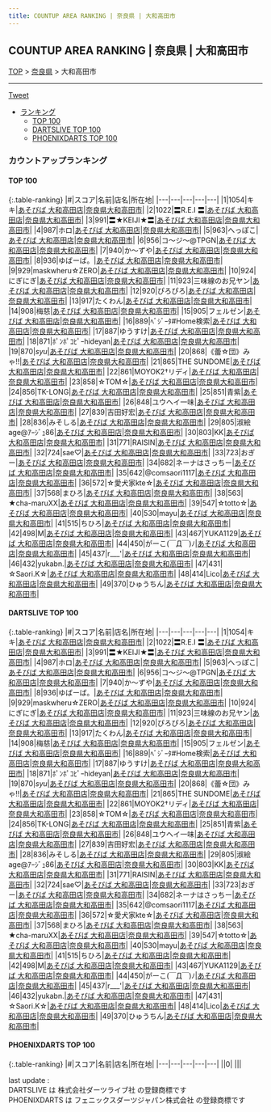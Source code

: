```yaml
---
title: COUNTUP AREA RANKING | 奈良県 | 大和高田市
---
```

## COUNTUP AREA RANKING | 奈良県 | 大和高田市

[TOP](/darts/rank/) > [奈良県](/darts/rank/奈良県/) > 大和高田市

___

<a href="https://twitter.com/share?ref_src=twsrc%5Etfw" data-text="COUNTUP AREA RANKING | 奈良県大和高田市" class="twitter-share-button" data-hashtags="DARTSLIVE,PHOENIXDARTS,darts,ダーツ" data-show-count="false">Tweet</a>

* [ランキング](#カウントアップランキング)
    * [TOP 100](#top-100)
    * [DARTSLIVE TOP 100](#dartslive-top-100)
    * [PHOENIXDARTS TOP 100](#phoenixdarts-top-100)

### カウントアップランキング

#### TOP 100



{:.table-ranking}
|#|スコア|名前|店名|所在地|
|---|---|---|---|---|
|1|1054|<span class="rank-name-dl">キキ</span>|<a href="https://search.dartslive.com/jp/shop/9d4c3da1e21ccade0d9b047a20a7ba1e">あそびば 大和高田店</a>|<a href="/darts/rank/奈良県/大和高田市">奈良県大和高田市</a>|
|2|1022|<span class="rank-name-dl">〓R.E.I 〓</span>|<a href="https://search.dartslive.com/jp/shop/9d4c3da1e21ccade0d9b047a20a7ba1e">あそびば 大和高田店</a>|<a href="/darts/rank/奈良県/大和高田市">奈良県大和高田市</a>|
|3|991|<span class="rank-name-dl">〓★KEIJI★〓</span>|<a href="https://search.dartslive.com/jp/shop/9d4c3da1e21ccade0d9b047a20a7ba1e">あそびば 大和高田店</a>|<a href="/darts/rank/奈良県/大和高田市">奈良県大和高田市</a>|
|4|987|<span class="rank-name-dl">ホロ</span>|<a href="https://search.dartslive.com/jp/shop/9d4c3da1e21ccade0d9b047a20a7ba1e">あそびば 大和高田店</a>|<a href="/darts/rank/奈良県/大和高田市">奈良県大和高田市</a>|
|5|963|<span class="rank-name-dl">へっぽこ</span>|<a href="https://search.dartslive.com/jp/shop/9d4c3da1e21ccade0d9b047a20a7ba1e">あそびば 大和高田店</a>|<a href="/darts/rank/奈良県/大和高田市">奈良県大和高田市</a>|
|6|956|<span class="rank-name-dl">コ～ジ～@TPGN</span>|<a href="https://search.dartslive.com/jp/shop/9d4c3da1e21ccade0d9b047a20a7ba1e">あそびば 大和高田店</a>|<a href="/darts/rank/奈良県/大和高田市">奈良県大和高田市</a>|
|7|940|<span class="rank-name-dl">か～ずや</span>|<a href="https://search.dartslive.com/jp/shop/9d4c3da1e21ccade0d9b047a20a7ba1e">あそびば 大和高田店</a>|<a href="/darts/rank/奈良県/大和高田市">奈良県大和高田市</a>|
|8|936|<span class="rank-name-dl">ゆばーば。</span>|<a href="https://search.dartslive.com/jp/shop/9d4c3da1e21ccade0d9b047a20a7ba1e">あそびば 大和高田店</a>|<a href="/darts/rank/奈良県/大和高田市">奈良県大和高田市</a>|
|9|929|<span class="rank-name-dl">maskwheru☆ZERO</span>|<a href="https://search.dartslive.com/jp/shop/9d4c3da1e21ccade0d9b047a20a7ba1e">あそびば 大和高田店</a>|<a href="/darts/rank/奈良県/大和高田市">奈良県大和高田市</a>|
|10|924|<span class="rank-name-dl">にぎにぎ</span>|<a href="https://search.dartslive.com/jp/shop/9d4c3da1e21ccade0d9b047a20a7ba1e">あそびば 大和高田店</a>|<a href="/darts/rank/奈良県/大和高田市">奈良県大和高田市</a>|
|11|923|<span class="rank-name-dl">三味線のお兄ヤン</span>|<a href="https://search.dartslive.com/jp/shop/9d4c3da1e21ccade0d9b047a20a7ba1e">あそびば 大和高田店</a>|<a href="/darts/rank/奈良県/大和高田市">奈良県大和高田市</a>|
|12|920|<span class="rank-name-dl">ぴろぴろ</span>|<a href="https://search.dartslive.com/jp/shop/9d4c3da1e21ccade0d9b047a20a7ba1e">あそびば 大和高田店</a>|<a href="/darts/rank/奈良県/大和高田市">奈良県大和高田市</a>|
|13|917|<span class="rank-name-dl">たくわん</span>|<a href="https://search.dartslive.com/jp/shop/9d4c3da1e21ccade0d9b047a20a7ba1e">あそびば 大和高田店</a>|<a href="/darts/rank/奈良県/大和高田市">奈良県大和高田市</a>|
|14|908|<span class="rank-name-dl">梅慈</span>|<a href="https://search.dartslive.com/jp/shop/9d4c3da1e21ccade0d9b047a20a7ba1e">あそびば 大和高田店</a>|<a href="/darts/rank/奈良県/大和高田市">奈良県大和高田市</a>|
|15|905|<span class="rank-name-dl">フェルゼン</span>|<a href="https://search.dartslive.com/jp/shop/9d4c3da1e21ccade0d9b047a20a7ba1e">あそびば 大和高田店</a>|<a href="/darts/rank/奈良県/大和高田市">奈良県大和高田市</a>|
|16|889|<span class="rank-name-dl">ﾍﾞｼﾞｰﾀ#Home検索</span>|<a href="https://search.dartslive.com/jp/shop/9d4c3da1e21ccade0d9b047a20a7ba1e">あそびば 大和高田店</a>|<a href="/darts/rank/奈良県/大和高田市">奈良県大和高田市</a>|
|17|887|<span class="rank-name-dl">ゆうすけ</span>|<a href="https://search.dartslive.com/jp/shop/9d4c3da1e21ccade0d9b047a20a7ba1e">あそびば 大和高田店</a>|<a href="/darts/rank/奈良県/大和高田市">奈良県大和高田市</a>|
|18|871|<span class="rank-name-dl">ﾎﾟﾝﾎﾟｺﾋﾟｰhideyan</span>|<a href="https://search.dartslive.com/jp/shop/9d4c3da1e21ccade0d9b047a20a7ba1e">あそびば 大和高田店</a>|<a href="/darts/rank/奈良県/大和高田市">奈良県大和高田市</a>|
|19|870|<span class="rank-name-dl">_syu_</span>|<a href="https://search.dartslive.com/jp/shop/9d4c3da1e21ccade0d9b047a20a7ba1e">あそびば 大和高田店</a>|<a href="/darts/rank/奈良県/大和高田市">奈良県大和高田市</a>|
|20|868|<span class="rank-name-dl">《蕾☆団》みゃ!!</span>|<a href="https://search.dartslive.com/jp/shop/9d4c3da1e21ccade0d9b047a20a7ba1e">あそびば 大和高田店</a>|<a href="/darts/rank/奈良県/大和高田市">奈良県大和高田市</a>|
|21|865|<span class="rank-name-dl">THE SUNDOME</span>|<a href="https://search.dartslive.com/jp/shop/9d4c3da1e21ccade0d9b047a20a7ba1e">あそびば 大和高田店</a>|<a href="/darts/rank/奈良県/大和高田市">奈良県大和高田市</a>|
|22|861|<span class="rank-name-dl">MOYOK2†リディ</span>|<a href="https://search.dartslive.com/jp/shop/9d4c3da1e21ccade0d9b047a20a7ba1e">あそびば 大和高田店</a>|<a href="/darts/rank/奈良県/大和高田市">奈良県大和高田市</a>|
|23|858|<span class="rank-name-dl">☆TOM☆</span>|<a href="https://search.dartslive.com/jp/shop/9d4c3da1e21ccade0d9b047a20a7ba1e">あそびば 大和高田店</a>|<a href="/darts/rank/奈良県/大和高田市">奈良県大和高田市</a>|
|24|856|<span class="rank-name-dl">TK-LONG</span>|<a href="https://search.dartslive.com/jp/shop/9d4c3da1e21ccade0d9b047a20a7ba1e">あそびば 大和高田店</a>|<a href="/darts/rank/奈良県/大和高田市">奈良県大和高田市</a>|
|25|851|<span class="rank-name-dl">青紫</span>|<a href="https://search.dartslive.com/jp/shop/9d4c3da1e21ccade0d9b047a20a7ba1e">あそびば 大和高田店</a>|<a href="/darts/rank/奈良県/大和高田市">奈良県大和高田市</a>|
|26|848|<span class="rank-name-dl">ユウヘイ一味</span>|<a href="https://search.dartslive.com/jp/shop/9d4c3da1e21ccade0d9b047a20a7ba1e">あそびば 大和高田店</a>|<a href="/darts/rank/奈良県/大和高田市">奈良県大和高田市</a>|
|27|839|<span class="rank-name-dl">吉田好宏</span>|<a href="https://search.dartslive.com/jp/shop/9d4c3da1e21ccade0d9b047a20a7ba1e">あそびば 大和高田店</a>|<a href="/darts/rank/奈良県/大和高田市">奈良県大和高田市</a>|
|28|836|<span class="rank-name-dl">みそしる</span>|<a href="https://search.dartslive.com/jp/shop/9d4c3da1e21ccade0d9b047a20a7ba1e">あそびば 大和高田店</a>|<a href="/darts/rank/奈良県/大和高田市">奈良県大和高田市</a>|
|29|805|<span class="rank-name-dl">淑絵age@ｱｰｼﾞｭ86</span>|<a href="https://search.dartslive.com/jp/shop/9d4c3da1e21ccade0d9b047a20a7ba1e">あそびば 大和高田店</a>|<a href="/darts/rank/奈良県/大和高田市">奈良県大和高田市</a>|
|30|803|<span class="rank-name-dl">KK</span>|<a href="https://search.dartslive.com/jp/shop/9d4c3da1e21ccade0d9b047a20a7ba1e">あそびば 大和高田店</a>|<a href="/darts/rank/奈良県/大和高田市">奈良県大和高田市</a>|
|31|771|<span class="rank-name-dl">RAISIN</span>|<a href="https://search.dartslive.com/jp/shop/9d4c3da1e21ccade0d9b047a20a7ba1e">あそびば 大和高田店</a>|<a href="/darts/rank/奈良県/大和高田市">奈良県大和高田市</a>|
|32|724|<span class="rank-name-dl">sae♡</span>|<a href="https://search.dartslive.com/jp/shop/9d4c3da1e21ccade0d9b047a20a7ba1e">あそびば 大和高田店</a>|<a href="/darts/rank/奈良県/大和高田市">奈良県大和高田市</a>|
|33|723|<span class="rank-name-dl">おぎー</span>|<a href="https://search.dartslive.com/jp/shop/9d4c3da1e21ccade0d9b047a20a7ba1e">あそびば 大和高田店</a>|<a href="/darts/rank/奈良県/大和高田市">奈良県大和高田市</a>|
|34|682|<span class="rank-name-dl">ネーナはさっちー</span>|<a href="https://search.dartslive.com/jp/shop/9d4c3da1e21ccade0d9b047a20a7ba1e">あそびば 大和高田店</a>|<a href="/darts/rank/奈良県/大和高田市">奈良県大和高田市</a>|
|35|642|<span class="rank-name-dl">@comsaori1117</span>|<a href="https://search.dartslive.com/jp/shop/9d4c3da1e21ccade0d9b047a20a7ba1e">あそびば 大和高田店</a>|<a href="/darts/rank/奈良県/大和高田市">奈良県大和高田市</a>|
|36|572|<span class="rank-name-dl">☆愛犬家kte☆</span>|<a href="https://search.dartslive.com/jp/shop/9d4c3da1e21ccade0d9b047a20a7ba1e">あそびば 大和高田店</a>|<a href="/darts/rank/奈良県/大和高田市">奈良県大和高田市</a>|
|37|568|<span class="rank-name-dl">まひろ</span>|<a href="https://search.dartslive.com/jp/shop/9d4c3da1e21ccade0d9b047a20a7ba1e">あそびば 大和高田店</a>|<a href="/darts/rank/奈良県/大和高田市">奈良県大和高田市</a>|
|38|563|<span class="rank-name-dl">★cha-maruXX</span>|<a href="https://search.dartslive.com/jp/shop/9d4c3da1e21ccade0d9b047a20a7ba1e">あそびば 大和高田店</a>|<a href="/darts/rank/奈良県/大和高田市">奈良県大和高田市</a>|
|39|547|<span class="rank-name-dl">☆totto☆</span>|<a href="https://search.dartslive.com/jp/shop/9d4c3da1e21ccade0d9b047a20a7ba1e">あそびば 大和高田店</a>|<a href="/darts/rank/奈良県/大和高田市">奈良県大和高田市</a>|
|40|530|<span class="rank-name-dl">mayu</span>|<a href="https://search.dartslive.com/jp/shop/9d4c3da1e21ccade0d9b047a20a7ba1e">あそびば 大和高田店</a>|<a href="/darts/rank/奈良県/大和高田市">奈良県大和高田市</a>|
|41|515|<span class="rank-name-dl">ちひろ</span>|<a href="https://search.dartslive.com/jp/shop/9d4c3da1e21ccade0d9b047a20a7ba1e">あそびば 大和高田店</a>|<a href="/darts/rank/奈良県/大和高田市">奈良県大和高田市</a>|
|42|498|<span class="rank-name-dl">M</span>|<a href="https://search.dartslive.com/jp/shop/9d4c3da1e21ccade0d9b047a20a7ba1e">あそびば 大和高田店</a>|<a href="/darts/rank/奈良県/大和高田市">奈良県大和高田市</a>|
|43|467|<span class="rank-name-dl">YUKA1129</span>|<a href="https://search.dartslive.com/jp/shop/9d4c3da1e21ccade0d9b047a20a7ba1e">あそびば 大和高田店</a>|<a href="/darts/rank/奈良県/大和高田市">奈良県大和高田市</a>|
|44|450|<span class="rank-name-dl">がーこ(￣Д￣)ﾉ</span>|<a href="https://search.dartslive.com/jp/shop/9d4c3da1e21ccade0d9b047a20a7ba1e">あそびば 大和高田店</a>|<a href="/darts/rank/奈良県/大和高田市">奈良県大和高田市</a>|
|45|437|<span class="rank-name-dl">r___&#x27;</span>|<a href="https://search.dartslive.com/jp/shop/9d4c3da1e21ccade0d9b047a20a7ba1e">あそびば 大和高田店</a>|<a href="/darts/rank/奈良県/大和高田市">奈良県大和高田市</a>|
|46|432|<span class="rank-name-dl">yukabn.</span>|<a href="https://search.dartslive.com/jp/shop/9d4c3da1e21ccade0d9b047a20a7ba1e">あそびば 大和高田店</a>|<a href="/darts/rank/奈良県/大和高田市">奈良県大和高田市</a>|
|47|431|<span class="rank-name-dl">☆Saori.K☆</span>|<a href="https://search.dartslive.com/jp/shop/9d4c3da1e21ccade0d9b047a20a7ba1e">あそびば 大和高田店</a>|<a href="/darts/rank/奈良県/大和高田市">奈良県大和高田市</a>|
|48|414|<span class="rank-name-dl">Lico</span>|<a href="https://search.dartslive.com/jp/shop/9d4c3da1e21ccade0d9b047a20a7ba1e">あそびば 大和高田店</a>|<a href="/darts/rank/奈良県/大和高田市">奈良県大和高田市</a>|
|49|370|<span class="rank-name-dl">ひゅうちん</span>|<a href="https://search.dartslive.com/jp/shop/9d4c3da1e21ccade0d9b047a20a7ba1e">あそびば 大和高田店</a>|<a href="/darts/rank/奈良県/大和高田市">奈良県大和高田市</a>|


#### DARTSLIVE TOP 100



{:.table-ranking}
|#|スコア|名前|店名|所在地|
|---|---|---|---|---|
|1|1054|<span class="rank-name-dl">キキ</span>|<a href="https://search.dartslive.com/jp/shop/9d4c3da1e21ccade0d9b047a20a7ba1e">あそびば 大和高田店</a>|<a href="/darts/rank/奈良県/大和高田市">奈良県大和高田市</a>|
|2|1022|<span class="rank-name-dl">〓R.E.I 〓</span>|<a href="https://search.dartslive.com/jp/shop/9d4c3da1e21ccade0d9b047a20a7ba1e">あそびば 大和高田店</a>|<a href="/darts/rank/奈良県/大和高田市">奈良県大和高田市</a>|
|3|991|<span class="rank-name-dl">〓★KEIJI★〓</span>|<a href="https://search.dartslive.com/jp/shop/9d4c3da1e21ccade0d9b047a20a7ba1e">あそびば 大和高田店</a>|<a href="/darts/rank/奈良県/大和高田市">奈良県大和高田市</a>|
|4|987|<span class="rank-name-dl">ホロ</span>|<a href="https://search.dartslive.com/jp/shop/9d4c3da1e21ccade0d9b047a20a7ba1e">あそびば 大和高田店</a>|<a href="/darts/rank/奈良県/大和高田市">奈良県大和高田市</a>|
|5|963|<span class="rank-name-dl">へっぽこ</span>|<a href="https://search.dartslive.com/jp/shop/9d4c3da1e21ccade0d9b047a20a7ba1e">あそびば 大和高田店</a>|<a href="/darts/rank/奈良県/大和高田市">奈良県大和高田市</a>|
|6|956|<span class="rank-name-dl">コ～ジ～@TPGN</span>|<a href="https://search.dartslive.com/jp/shop/9d4c3da1e21ccade0d9b047a20a7ba1e">あそびば 大和高田店</a>|<a href="/darts/rank/奈良県/大和高田市">奈良県大和高田市</a>|
|7|940|<span class="rank-name-dl">か～ずや</span>|<a href="https://search.dartslive.com/jp/shop/9d4c3da1e21ccade0d9b047a20a7ba1e">あそびば 大和高田店</a>|<a href="/darts/rank/奈良県/大和高田市">奈良県大和高田市</a>|
|8|936|<span class="rank-name-dl">ゆばーば。</span>|<a href="https://search.dartslive.com/jp/shop/9d4c3da1e21ccade0d9b047a20a7ba1e">あそびば 大和高田店</a>|<a href="/darts/rank/奈良県/大和高田市">奈良県大和高田市</a>|
|9|929|<span class="rank-name-dl">maskwheru☆ZERO</span>|<a href="https://search.dartslive.com/jp/shop/9d4c3da1e21ccade0d9b047a20a7ba1e">あそびば 大和高田店</a>|<a href="/darts/rank/奈良県/大和高田市">奈良県大和高田市</a>|
|10|924|<span class="rank-name-dl">にぎにぎ</span>|<a href="https://search.dartslive.com/jp/shop/9d4c3da1e21ccade0d9b047a20a7ba1e">あそびば 大和高田店</a>|<a href="/darts/rank/奈良県/大和高田市">奈良県大和高田市</a>|
|11|923|<span class="rank-name-dl">三味線のお兄ヤン</span>|<a href="https://search.dartslive.com/jp/shop/9d4c3da1e21ccade0d9b047a20a7ba1e">あそびば 大和高田店</a>|<a href="/darts/rank/奈良県/大和高田市">奈良県大和高田市</a>|
|12|920|<span class="rank-name-dl">ぴろぴろ</span>|<a href="https://search.dartslive.com/jp/shop/9d4c3da1e21ccade0d9b047a20a7ba1e">あそびば 大和高田店</a>|<a href="/darts/rank/奈良県/大和高田市">奈良県大和高田市</a>|
|13|917|<span class="rank-name-dl">たくわん</span>|<a href="https://search.dartslive.com/jp/shop/9d4c3da1e21ccade0d9b047a20a7ba1e">あそびば 大和高田店</a>|<a href="/darts/rank/奈良県/大和高田市">奈良県大和高田市</a>|
|14|908|<span class="rank-name-dl">梅慈</span>|<a href="https://search.dartslive.com/jp/shop/9d4c3da1e21ccade0d9b047a20a7ba1e">あそびば 大和高田店</a>|<a href="/darts/rank/奈良県/大和高田市">奈良県大和高田市</a>|
|15|905|<span class="rank-name-dl">フェルゼン</span>|<a href="https://search.dartslive.com/jp/shop/9d4c3da1e21ccade0d9b047a20a7ba1e">あそびば 大和高田店</a>|<a href="/darts/rank/奈良県/大和高田市">奈良県大和高田市</a>|
|16|889|<span class="rank-name-dl">ﾍﾞｼﾞｰﾀ#Home検索</span>|<a href="https://search.dartslive.com/jp/shop/9d4c3da1e21ccade0d9b047a20a7ba1e">あそびば 大和高田店</a>|<a href="/darts/rank/奈良県/大和高田市">奈良県大和高田市</a>|
|17|887|<span class="rank-name-dl">ゆうすけ</span>|<a href="https://search.dartslive.com/jp/shop/9d4c3da1e21ccade0d9b047a20a7ba1e">あそびば 大和高田店</a>|<a href="/darts/rank/奈良県/大和高田市">奈良県大和高田市</a>|
|18|871|<span class="rank-name-dl">ﾎﾟﾝﾎﾟｺﾋﾟｰhideyan</span>|<a href="https://search.dartslive.com/jp/shop/9d4c3da1e21ccade0d9b047a20a7ba1e">あそびば 大和高田店</a>|<a href="/darts/rank/奈良県/大和高田市">奈良県大和高田市</a>|
|19|870|<span class="rank-name-dl">_syu_</span>|<a href="https://search.dartslive.com/jp/shop/9d4c3da1e21ccade0d9b047a20a7ba1e">あそびば 大和高田店</a>|<a href="/darts/rank/奈良県/大和高田市">奈良県大和高田市</a>|
|20|868|<span class="rank-name-dl">《蕾☆団》みゃ!!</span>|<a href="https://search.dartslive.com/jp/shop/9d4c3da1e21ccade0d9b047a20a7ba1e">あそびば 大和高田店</a>|<a href="/darts/rank/奈良県/大和高田市">奈良県大和高田市</a>|
|21|865|<span class="rank-name-dl">THE SUNDOME</span>|<a href="https://search.dartslive.com/jp/shop/9d4c3da1e21ccade0d9b047a20a7ba1e">あそびば 大和高田店</a>|<a href="/darts/rank/奈良県/大和高田市">奈良県大和高田市</a>|
|22|861|<span class="rank-name-dl">MOYOK2†リディ</span>|<a href="https://search.dartslive.com/jp/shop/9d4c3da1e21ccade0d9b047a20a7ba1e">あそびば 大和高田店</a>|<a href="/darts/rank/奈良県/大和高田市">奈良県大和高田市</a>|
|23|858|<span class="rank-name-dl">☆TOM☆</span>|<a href="https://search.dartslive.com/jp/shop/9d4c3da1e21ccade0d9b047a20a7ba1e">あそびば 大和高田店</a>|<a href="/darts/rank/奈良県/大和高田市">奈良県大和高田市</a>|
|24|856|<span class="rank-name-dl">TK-LONG</span>|<a href="https://search.dartslive.com/jp/shop/9d4c3da1e21ccade0d9b047a20a7ba1e">あそびば 大和高田店</a>|<a href="/darts/rank/奈良県/大和高田市">奈良県大和高田市</a>|
|25|851|<span class="rank-name-dl">青紫</span>|<a href="https://search.dartslive.com/jp/shop/9d4c3da1e21ccade0d9b047a20a7ba1e">あそびば 大和高田店</a>|<a href="/darts/rank/奈良県/大和高田市">奈良県大和高田市</a>|
|26|848|<span class="rank-name-dl">ユウヘイ一味</span>|<a href="https://search.dartslive.com/jp/shop/9d4c3da1e21ccade0d9b047a20a7ba1e">あそびば 大和高田店</a>|<a href="/darts/rank/奈良県/大和高田市">奈良県大和高田市</a>|
|27|839|<span class="rank-name-dl">吉田好宏</span>|<a href="https://search.dartslive.com/jp/shop/9d4c3da1e21ccade0d9b047a20a7ba1e">あそびば 大和高田店</a>|<a href="/darts/rank/奈良県/大和高田市">奈良県大和高田市</a>|
|28|836|<span class="rank-name-dl">みそしる</span>|<a href="https://search.dartslive.com/jp/shop/9d4c3da1e21ccade0d9b047a20a7ba1e">あそびば 大和高田店</a>|<a href="/darts/rank/奈良県/大和高田市">奈良県大和高田市</a>|
|29|805|<span class="rank-name-dl">淑絵age@ｱｰｼﾞｭ86</span>|<a href="https://search.dartslive.com/jp/shop/9d4c3da1e21ccade0d9b047a20a7ba1e">あそびば 大和高田店</a>|<a href="/darts/rank/奈良県/大和高田市">奈良県大和高田市</a>|
|30|803|<span class="rank-name-dl">KK</span>|<a href="https://search.dartslive.com/jp/shop/9d4c3da1e21ccade0d9b047a20a7ba1e">あそびば 大和高田店</a>|<a href="/darts/rank/奈良県/大和高田市">奈良県大和高田市</a>|
|31|771|<span class="rank-name-dl">RAISIN</span>|<a href="https://search.dartslive.com/jp/shop/9d4c3da1e21ccade0d9b047a20a7ba1e">あそびば 大和高田店</a>|<a href="/darts/rank/奈良県/大和高田市">奈良県大和高田市</a>|
|32|724|<span class="rank-name-dl">sae♡</span>|<a href="https://search.dartslive.com/jp/shop/9d4c3da1e21ccade0d9b047a20a7ba1e">あそびば 大和高田店</a>|<a href="/darts/rank/奈良県/大和高田市">奈良県大和高田市</a>|
|33|723|<span class="rank-name-dl">おぎー</span>|<a href="https://search.dartslive.com/jp/shop/9d4c3da1e21ccade0d9b047a20a7ba1e">あそびば 大和高田店</a>|<a href="/darts/rank/奈良県/大和高田市">奈良県大和高田市</a>|
|34|682|<span class="rank-name-dl">ネーナはさっちー</span>|<a href="https://search.dartslive.com/jp/shop/9d4c3da1e21ccade0d9b047a20a7ba1e">あそびば 大和高田店</a>|<a href="/darts/rank/奈良県/大和高田市">奈良県大和高田市</a>|
|35|642|<span class="rank-name-dl">@comsaori1117</span>|<a href="https://search.dartslive.com/jp/shop/9d4c3da1e21ccade0d9b047a20a7ba1e">あそびば 大和高田店</a>|<a href="/darts/rank/奈良県/大和高田市">奈良県大和高田市</a>|
|36|572|<span class="rank-name-dl">☆愛犬家kte☆</span>|<a href="https://search.dartslive.com/jp/shop/9d4c3da1e21ccade0d9b047a20a7ba1e">あそびば 大和高田店</a>|<a href="/darts/rank/奈良県/大和高田市">奈良県大和高田市</a>|
|37|568|<span class="rank-name-dl">まひろ</span>|<a href="https://search.dartslive.com/jp/shop/9d4c3da1e21ccade0d9b047a20a7ba1e">あそびば 大和高田店</a>|<a href="/darts/rank/奈良県/大和高田市">奈良県大和高田市</a>|
|38|563|<span class="rank-name-dl">★cha-maruXX</span>|<a href="https://search.dartslive.com/jp/shop/9d4c3da1e21ccade0d9b047a20a7ba1e">あそびば 大和高田店</a>|<a href="/darts/rank/奈良県/大和高田市">奈良県大和高田市</a>|
|39|547|<span class="rank-name-dl">☆totto☆</span>|<a href="https://search.dartslive.com/jp/shop/9d4c3da1e21ccade0d9b047a20a7ba1e">あそびば 大和高田店</a>|<a href="/darts/rank/奈良県/大和高田市">奈良県大和高田市</a>|
|40|530|<span class="rank-name-dl">mayu</span>|<a href="https://search.dartslive.com/jp/shop/9d4c3da1e21ccade0d9b047a20a7ba1e">あそびば 大和高田店</a>|<a href="/darts/rank/奈良県/大和高田市">奈良県大和高田市</a>|
|41|515|<span class="rank-name-dl">ちひろ</span>|<a href="https://search.dartslive.com/jp/shop/9d4c3da1e21ccade0d9b047a20a7ba1e">あそびば 大和高田店</a>|<a href="/darts/rank/奈良県/大和高田市">奈良県大和高田市</a>|
|42|498|<span class="rank-name-dl">M</span>|<a href="https://search.dartslive.com/jp/shop/9d4c3da1e21ccade0d9b047a20a7ba1e">あそびば 大和高田店</a>|<a href="/darts/rank/奈良県/大和高田市">奈良県大和高田市</a>|
|43|467|<span class="rank-name-dl">YUKA1129</span>|<a href="https://search.dartslive.com/jp/shop/9d4c3da1e21ccade0d9b047a20a7ba1e">あそびば 大和高田店</a>|<a href="/darts/rank/奈良県/大和高田市">奈良県大和高田市</a>|
|44|450|<span class="rank-name-dl">がーこ(￣Д￣)ﾉ</span>|<a href="https://search.dartslive.com/jp/shop/9d4c3da1e21ccade0d9b047a20a7ba1e">あそびば 大和高田店</a>|<a href="/darts/rank/奈良県/大和高田市">奈良県大和高田市</a>|
|45|437|<span class="rank-name-dl">r___&#x27;</span>|<a href="https://search.dartslive.com/jp/shop/9d4c3da1e21ccade0d9b047a20a7ba1e">あそびば 大和高田店</a>|<a href="/darts/rank/奈良県/大和高田市">奈良県大和高田市</a>|
|46|432|<span class="rank-name-dl">yukabn.</span>|<a href="https://search.dartslive.com/jp/shop/9d4c3da1e21ccade0d9b047a20a7ba1e">あそびば 大和高田店</a>|<a href="/darts/rank/奈良県/大和高田市">奈良県大和高田市</a>|
|47|431|<span class="rank-name-dl">☆Saori.K☆</span>|<a href="https://search.dartslive.com/jp/shop/9d4c3da1e21ccade0d9b047a20a7ba1e">あそびば 大和高田店</a>|<a href="/darts/rank/奈良県/大和高田市">奈良県大和高田市</a>|
|48|414|<span class="rank-name-dl">Lico</span>|<a href="https://search.dartslive.com/jp/shop/9d4c3da1e21ccade0d9b047a20a7ba1e">あそびば 大和高田店</a>|<a href="/darts/rank/奈良県/大和高田市">奈良県大和高田市</a>|
|49|370|<span class="rank-name-dl">ひゅうちん</span>|<a href="https://search.dartslive.com/jp/shop/9d4c3da1e21ccade0d9b047a20a7ba1e">あそびば 大和高田店</a>|<a href="/darts/rank/奈良県/大和高田市">奈良県大和高田市</a>|


#### PHOENIXDARTS TOP 100



{:.table-ranking}
|#|スコア|名前|店名|所在地|
|---|---|---|---|---|
||0|<span class="rank-name-dl"> </span>|<a href=""></a>|<a href="/darts/rank//"></a>|


<div class="footer border-top border-gray-light mt-5 pt-3 text-right text-gray">
    last update : <span style="font-weight: italic" id="foot_last_modified"></span><br />
    DARTSLIVE は 株式会社ダーツライブ社 の登録商標です<br />
    PHOENIXDARTS は フェニックスダーツジャパン株式会社 の登録商標です<br />
</div>

<script src="https://cdnjs.cloudflare.com/ajax/libs/jquery.tablesorter/2.31.3/js/jquery.tablesorter.min.js" integrity="sha512-qzgd5cYSZcosqpzpn7zF2ZId8f/8CHmFKZ8j7mU4OUXTNRd5g+ZHBPsgKEwoqxCtdQvExE5LprwwPAgoicguNg==" crossorigin="anonymous" referrerpolicy="no-referrer"></script>
<link rel="stylesheet" href="https://cdnjs.cloudflare.com/ajax/libs/jquery.tablesorter/2.31.3/css/theme.default.min.css" integrity="sha512-wghhOJkjQX0Lh3NSWvNKeZ0ZpNn+SPVXX1Qyc9OCaogADktxrBiBdKGDoqVUOyhStvMBmJQ8ZdMHiR3wuEq8+w==" crossorigin="anonymous" referrerpolicy="no-referrer" />
<script>
$(function() {
    $(".table-ranking").tablesorter({sortList:[[0, 0]]});
    $("#foot_last_modified").text(formatDate(new Date(document.lastModified), 'yyyy-MM-dd HH:mm:ss'));
});
</script>

<script async src="https://platform.twitter.com/widgets.js" charset="utf-8"></script>